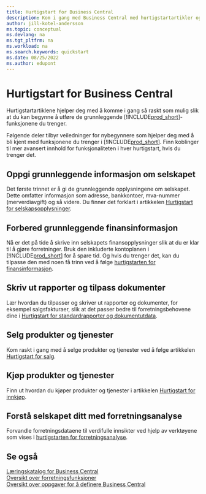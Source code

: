 ```yaml
---
title: Hurtigstart for Business Central
description: Kom i gang med Business Central med hurtigstartartikler og tips som hjelper deg med å fylle ut de første kritiske feltene.
author: jill-kotel-andersson
ms.topic: conceptual
ms.devlang: na
ms.tgt_pltfrm: na
ms.workload: na
ms.search.keywords: quickstart
ms.date: 08/25/2022
ms.author: edupont
---
```


# <a name="business-central-quick-starts" />Hurtigstart for Business Central

Hurtigstartartiklene hjelper deg med å komme i gang så raskt som mulig slik at du kan begynne å utføre de grunnleggende [!INCLUDE[prod_short](includes/prod_short.md)]-funksjonene du trenger.

Følgende deler tilbyr veiledninger for nybegynnere som hjelper deg med å bli kjent med funksjonene du trenger i [!INCLUDE[prod_short](includes/prod_short.md)]. Finn koblinger til mer avansert innhold for funksjonaliteten i hver hurtigstart, hvis du trenger det.

## <a name="provide-basic-information-about-your-company" />Oppgi grunnleggende informasjon om selskapet

Det første trinnet er å gi de grunnleggende opplysningene om selskapet. Dette omfatter informasjon som adresse, bankkontoer, mva-nummer (merverdiavgift) og så videre. Du finner det forklart i artikkelen [Hurtigstart for selskapsopplysninger](quick-start-company-information.md).

## <a name="prepare-basic-financial-information" />Forbered grunnleggende finansinformasjon

Nå er det på tide å skrive inn selskapets finansopplysninger slik at du er klar til å gjøre forretninger. Bruk den inkluderte kontoplanen i [!INCLUDE[prod_short](includes/prod_short.md)] for å spare tid. Og hvis du trenger det, kan du tilpasse den med noen få trinn ved å følge [hurtigstarten for finansinformasjon](quick-start-financial-information.md).

<!--
## <a name="financial-basics" />Financial Basics

Financial Information  
(chart of accounts, but explained for non-accountants)
-->

## <a name="print-reports-and-customize-documents" />Skriv ut rapporter og tilpass dokumenter

Lær hvordan du tilpasser og skriver ut rapporter og dokumenter, for eksempel salgsfakturaer, slik at det passer bedre til forretningsbehovene dine i [Hurtigstart for standardrapporter og dokumentutdata](quick-start-reports-and-documents.md).

<!-- Reports and Documents  
(final reports, but also documents - how do I style invoices to work better for me?)
-->

## <a name="sell-products-and-services" />Selg produkter og tjenester

Kom raskt i gang med å selge produkter og tjenester ved å følge artikkelen [Hurtigstart for salg](quick-start-sell-products-and-services.md).

<!--
(customer, items, things on stock or not, orders versus invoices, get paid on time, etc.)
-->

## <a name="buy-products-and-services" />Kjøp produkter og tjenester

Finn ut hvordan du kjøper produkter og tjenester i artikkelen [Hurtigstart for innkjøp](quick-start-procurement.md).  

<!--
(buy stuff, register in inventory, pay vendor)
-->

## <a name="understand-your-company-with-business-intelligence" />Forstå selskapet ditt med forretningsanalyse

Forvandle forretningsdataene til verdifulle innsikter ved hjelp av verktøyene som vises i [hurtigstarten for forretningsanalyse](quick-start-business-intelligence.md).

<!--
Business Intelligence  
(reports)
-->

## <a name="see-also" />Se også

[Læringskatalog for Business Central](readiness/readiness-learning-catalog.md)  
[Oversikt over forretningsfunksjoner](across-business-functionality.md)  
[Oversikt over oppgaver for å definere Business Central](setup.md)  
